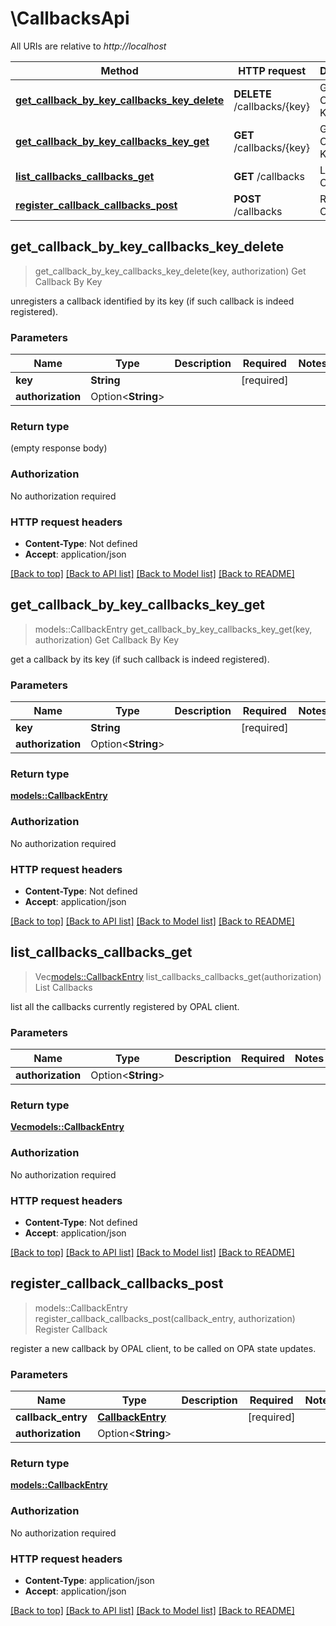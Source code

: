 # \CallbacksApi

All URIs are relative to *http://localhost*

Method | HTTP request | Description
------------- | ------------- | -------------
[**get_callback_by_key_callbacks_key_delete**](CallbacksApi.md#get_callback_by_key_callbacks_key_delete) | **DELETE** /callbacks/{key} | Get Callback By Key
[**get_callback_by_key_callbacks_key_get**](CallbacksApi.md#get_callback_by_key_callbacks_key_get) | **GET** /callbacks/{key} | Get Callback By Key
[**list_callbacks_callbacks_get**](CallbacksApi.md#list_callbacks_callbacks_get) | **GET** /callbacks | List Callbacks
[**register_callback_callbacks_post**](CallbacksApi.md#register_callback_callbacks_post) | **POST** /callbacks | Register Callback



## get_callback_by_key_callbacks_key_delete

> get_callback_by_key_callbacks_key_delete(key, authorization)
Get Callback By Key

unregisters a callback identified by its key (if such callback is indeed registered).

### Parameters


Name | Type | Description  | Required | Notes
------------- | ------------- | ------------- | ------------- | -------------
**key** | **String** |  | [required] |
**authorization** | Option<**String**> |  |  |

### Return type

 (empty response body)

### Authorization

No authorization required

### HTTP request headers

- **Content-Type**: Not defined
- **Accept**: application/json

[[Back to top]](#) [[Back to API list]](../README.md#documentation-for-api-endpoints) [[Back to Model list]](../README.md#documentation-for-models) [[Back to README]](../README.md)


## get_callback_by_key_callbacks_key_get

> models::CallbackEntry get_callback_by_key_callbacks_key_get(key, authorization)
Get Callback By Key

get a callback by its key (if such callback is indeed registered).

### Parameters


Name | Type | Description  | Required | Notes
------------- | ------------- | ------------- | ------------- | -------------
**key** | **String** |  | [required] |
**authorization** | Option<**String**> |  |  |

### Return type

[**models::CallbackEntry**](CallbackEntry.md)

### Authorization

No authorization required

### HTTP request headers

- **Content-Type**: Not defined
- **Accept**: application/json

[[Back to top]](#) [[Back to API list]](../README.md#documentation-for-api-endpoints) [[Back to Model list]](../README.md#documentation-for-models) [[Back to README]](../README.md)


## list_callbacks_callbacks_get

> Vec<models::CallbackEntry> list_callbacks_callbacks_get(authorization)
List Callbacks

list all the callbacks currently registered by OPAL client.

### Parameters


Name | Type | Description  | Required | Notes
------------- | ------------- | ------------- | ------------- | -------------
**authorization** | Option<**String**> |  |  |

### Return type

[**Vec<models::CallbackEntry>**](CallbackEntry.md)

### Authorization

No authorization required

### HTTP request headers

- **Content-Type**: Not defined
- **Accept**: application/json

[[Back to top]](#) [[Back to API list]](../README.md#documentation-for-api-endpoints) [[Back to Model list]](../README.md#documentation-for-models) [[Back to README]](../README.md)


## register_callback_callbacks_post

> models::CallbackEntry register_callback_callbacks_post(callback_entry, authorization)
Register Callback

register a new callback by OPAL client, to be called on OPA state updates.

### Parameters


Name | Type | Description  | Required | Notes
------------- | ------------- | ------------- | ------------- | -------------
**callback_entry** | [**CallbackEntry**](CallbackEntry.md) |  | [required] |
**authorization** | Option<**String**> |  |  |

### Return type

[**models::CallbackEntry**](CallbackEntry.md)

### Authorization

No authorization required

### HTTP request headers

- **Content-Type**: application/json
- **Accept**: application/json

[[Back to top]](#) [[Back to API list]](../README.md#documentation-for-api-endpoints) [[Back to Model list]](../README.md#documentation-for-models) [[Back to README]](../README.md)


